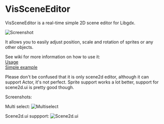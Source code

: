 VisSceneEditor
==============

VisSceneEditor is a real-time simple 2D scene editor for Libgdx.

![Screenshot](http://dl.kotcrab.pl/github/vis/vissceneeditor.png)

It allows you to easily adjust position, scale and rotation of sprites or any other objects.

See wiki for more information on how to use it:  
[Usage](https://github.com/kotcrab/VisSceneEditor/wiki/Usage)  
[Simple example](https://github.com/kotcrab/VisSceneEditorExamples/blob/master/core/src/pl/kotcrab/vis/sceneeditor/example/scene/ExampleScene.java)

Please don't be confused that it is only scene2d editor, although it can support Actor, it's not perfect. Sprite support works a lot better, support for scene2d.ui is pretty good though.

Screenshots:

Multi select:
![Multiselect](http://dl.kotcrab.pl/github/vis/vis_multiselect.png)

Scene2d.ui suppport:
![Scene2d.ui](http://dl.kotcrab.pl/github/vis/vis_scene2dui.png)
